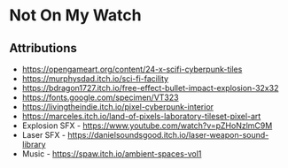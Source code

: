# Not On My Watch

## Attributions

* https://opengameart.org/content/24-x-scifi-cyberpunk-tiles
* https://murphysdad.itch.io/sci-fi-facility
* https://bdragon1727.itch.io/free-effect-bullet-impact-explosion-32x32
* https://fonts.google.com/specimen/VT323
* https://livingtheindie.itch.io/pixel-cyberpunk-interior
* https://marceles.itch.io/land-of-pixels-laboratory-tileset-pixel-art
* Explosion SFX - https://www.youtube.com/watch?v=pZHoNzlmC9M
* Laser SFX - https://danielsoundsgood.itch.io/laser-weapon-sound-library
* Music - https://spaw.itch.io/ambient-spaces-vol1

